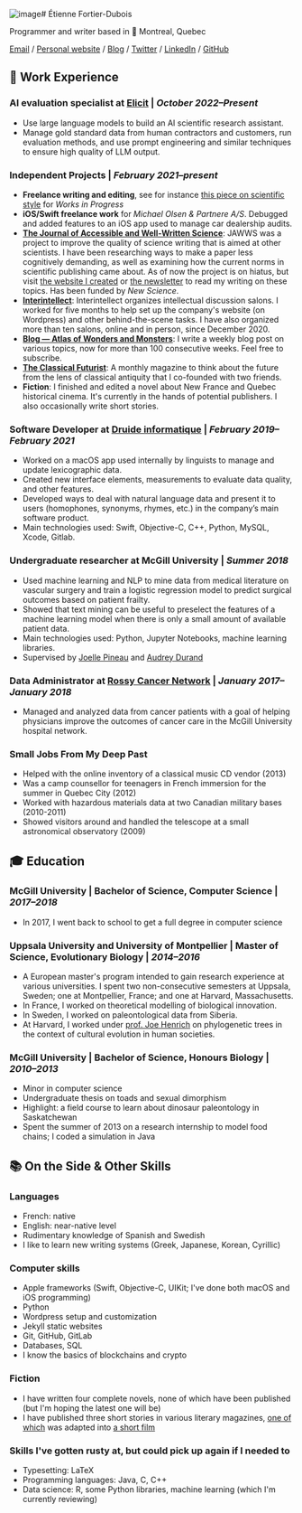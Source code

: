 ![image](https://github.com/etiennefd/resume/assets/6393883/cdf4588e-ccb2-4aa3-b98c-6c59f2a2c4e7)# Étienne Fortier-Dubois

Programmer and writer based in 📍 Montreal, Quebec

[Email](mailto:etiennefd@gmail.com) / [Personal website](https://www.etiennefd.com) / [Blog](https://etiennefd.substack.com) / [Twitter](https://twitter.com/etiennefd) / [LinkedIn](https://www.linkedin.com/in/%C3%A9tienne-fortier-dubois-93251111b/)	/ [GitHub](https://github.com/etiennefd/)

## 💼 Work Experience

### **AI evaluation specialist** at [Elicit](https://elicit.com/) | _October 2022–Present_
 
 - Use large language models to build an AI scientific research assistant.
 - Manage gold standard data from human contractors and customers, run evaluation methods, and use prompt engineering and similar techniques to ensure high quality of LLM output.

### **Independent Projects** | _February 2021–present_

* **Freelance writing and editing**, see for instance [this piece on scientific style](https://www.worksinprogress.co/issue/the-elements-of-scientific-style/) for *Works in Progress*
* **iOS/Swift freelance work** for _Michael Olsen & Partnere A/S_. Debugged and added features to an iOS app used to manage car dealership audits.
* **[The Journal of Accessible and Well-Written Science](https://jawws.com)**: JAWWS was a project to improve the quality of science writing that is aimed at other scientists. I have been researching ways to make a paper less cognitively demanding, as well as examining how the current norms in scientific publishing came about. As of now the project is on hiatus, but visit [the website I created](https://jawws.com) or [the newsletter](https://jawws.substack.com/) to read my writing on these topics. Has been funded by *New Science*.
* **[Interintellect](https://interintellect.com/)**: Interintellect organizes intellectual discussion salons. I worked for five months to help set up the company's website (on Wordpress) and other behind-the-scene tasks. I have also organized more than ten salons, online and in person, since December 2020.
* **[Blog — Atlas of Wonders and Monsters](https://etiennefd.substack.com/)**: I write a weekly blog post on various topics, now for more than 100 consecutive weeks. Feel free to subscribe.
* **[The Classical Futurist](https://classicalfuturist.com/)**: A monthly magazine to think about the future from the lens of classical antiquity that I co-founded with two friends.
* **Fiction**: I finished and edited a novel about New France and Quebec historical cinema. It's currently in the hands of potential publishers. I also occasionally write short stories.

### **Software Developer** at [Druide informatique](https://druide.com) | _February 2019–February 2021_

* Worked on a macOS app used internally by linguists to manage and update lexicographic data.
* Created new interface elements, measurements to evaluate data quality, and other features.
* Developed ways to deal with natural language data and present it to users (homophones, synonyms, rhymes, etc.) in the company’s main software product.
* Main technologies used: Swift, Objective-C, C++, Python, MySQL, Xcode, Gitlab.

### **Undergraduate researcher** at McGill University | _Summer 2018_

- Used machine learning and NLP to mine data from medical literature on vascular surgery and train a logistic regression model to predict surgical outcomes based on patient frailty.
- Showed that text mining can be useful to preselect the features of a machine learning model when there is only a small amount of available patient data.
- Main technologies used: Python, Jupyter Notebooks, machine learning libraries.
- Supervised by [Joelle Pineau](https://mila.quebec/en/person/joelle-pineau/) and [Audrey Durand](https://mila.quebec/en/person/audrey-durand/)

###  **Data Administrator** at [Rossy Cancer Network](https://www.linkedin.com/company/rossycancer/?originalSubdomain=ca) | _January 2017–January 2018_

* Managed and analyzed data from cancer patients with a goal of helping physicians improve the outcomes of cancer care in the McGill University hospital network.

### **Small Jobs From My Deep Past**

* Helped with the online inventory of a classical music CD vendor (2013)
* Was a camp counsellor for teenagers in French immersion for the summer in Quebec City (2012)
* Worked with hazardous materials data at two Canadian military bases (2010-2011)
* Showed visitors around and handled the telescope at a small astronomical observatory (2009)

## 🎓 Education

### **McGill University** | Bachelor of Science, Computer Science | *2017–2018*
* In 2017, I went back to school to get a full degree in computer science

### **Uppsala University and University of Montpellier** | Master of Science, Evolutionary Biology | *2014–2016*
* A European master's program intended to gain research experience at various universities. I spent two non-consecutive semesters at Uppsala, Sweden; one at Montpellier, France; and one at Harvard, Massachusetts. 
* In France, I worked on theoretical modelling of biological innovation.
* In Sweden, I worked on paleontological data from Siberia.
* At Harvard, I worked under [prof. Joe Henrich](https://henrich.fas.harvard.edu/) on phylogenetic trees in the context of cultural evolution in human societies. 

### **McGill University** | Bachelor of Science, Honours Biology | _2010–2013_
* Minor in computer science
* Undergraduate thesis on toads and sexual dimorphism
* Highlight: a field course to learn about dinosaur paleontology in Saskatchewan
* Spent the summer of 2013 on a research internship to model food chains; I coded a simulation in Java

## 📚 On the Side & Other Skills

### Languages 
* French: native
* English: near-native level
* Rudimentary knowledge of Spanish and Swedish
* I like to learn new writing systems (Greek, Japanese, Korean, Cyrillic)

### Computer skills
- Apple frameworks (Swift, Objective-C, UIKit; I've done both macOS and iOS programming)
- Python
- Wordpress setup and customization
- Jekyll static websites
- Git, GitHub, GitLab
- Databases, SQL
- I know the basics of blockchains and crypto

### Fiction
* I have written four complete novels, none of which have been published (but I'm hoping the latest one will be)
* I have published three short stories in various literary magazines, [one of which](https://www.erudit.org/fr/revues/moebius/2016-n151-moebius03037/85430ac/) was adapted into [a short film](https://www.kinomontreal.com/films/everything-must-go-mon-amour/)

### Skills I've gotten rusty at, but could pick up again if I needed to
* Typesetting: LaTeX
* Programming languages: Java, C, C++
* Data science: R, some Python libraries, machine learning (which I'm currently reviewing)

